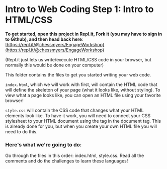 # Intro to Web Coding Step 1: Intro to HTML/CSS

**To get started, open this project in Repl.it, Fork it (you may have to sign in to Github), and then head back here**: [https://repl.it/@chessmyers/EngageWorkshop](https://repl.it/@chessmyers/EngageWorkshop) 

(Repl.it just lets us write/execute HTML/CSS code in your browser, but normally this would be done on your computer)

This folder contains the files to get you started writing your web code. 

`index.html`, which we will work with first, will contain the HTML code that will define the skeleton of your page (what it looks like, without styling). To view what a page looks like, you can open an HTML file using your favorite browser! 

`style.css` will contain the CSS code that changes what your HTML elements look like. To have it work, you will need to connect your CSS stylesheet to your HTML document using the <link> tag in the document <head> tag. This is already done for you, but when you create your own HTML file you will need to do this.

### Here's what we're going to do:

Go through the files in this order: index.html, style.css. Read all the comments and do the challenges to learn these languages!